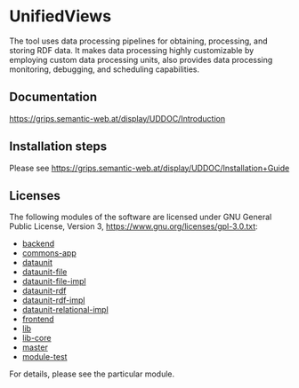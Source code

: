 UnifiedViews
============

The tool uses data processing pipelines for obtaining, processing, and storing
RDF data. It makes data processing highly customizable by employing custom data
processing units, also provides data processing monitoring, debugging, and
scheduling capabilities.


Documentation
-------------

https://grips.semantic-web.at/display/UDDOC/Introduction


Installation steps
------------------

Please see https://grips.semantic-web.at/display/UDDOC/Installation+Guide


Licenses
-------

The following modules of the software are licensed under GNU General Public License, Version 3, https://www.gnu.org/licenses/gpl-3.0.txt:
 
  * [backend](./backend/LICENSE.md)
  * [commons-app](./commons-app/LICENSE.md)
  * [dataunit](./dataunit/LICENSE.md)
  * [dataunit-file](./dataunit-file/LICENSE.md)
  * [dataunit-file-impl](./dataunit-file-impl/LICENSE.md)
  * [dataunit-rdf](./dataunit-rdf/LICENSE.md)
  * [dataunit-rdf-impl](./dataunit-rdf-impl/LICENSE.md)
  * [dataunit-relational-impl](./dataunit-relational-impl/LICENSE.md)
  * [frontend](./frontend/LICENSE.md)
  * [lib](./lib/LICENSE.md)
  * [lib-core](./lib-core/LICENSE.md)
  * [master](./master/LICENSE.md)
  * [module-test](./module-test/LICENSE.md)
  
For details, please see the particular module. 
